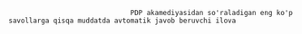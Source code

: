                                   PDP akamediyasidan so'raladigan eng ko'p savollarga qisqa muddatda avtomatik javob beruvchi ilova
                                  
 
